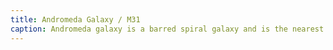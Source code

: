 ```yaml
---
title: Andromeda Galaxy / M31
caption: Andromeda galaxy is a barred spiral galaxy and is the nearest galaxy to Milky Way. Distance 2.5 MLY. Captured 2025-07-23.
---
```

